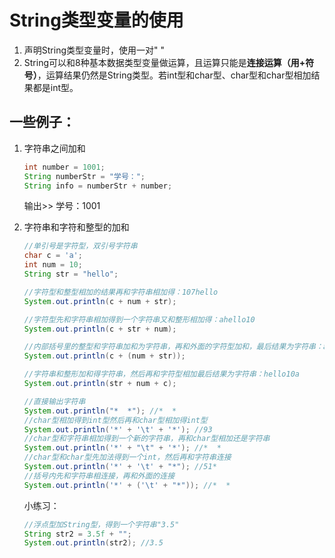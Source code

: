 # String类型变量的使用

1. 声明String类型变量时，使用一对" "
2. String可以和8种基本数据类型变量做运算，且运算只能是**连接运算（用+符号）**，运算结果仍然是String类型。若int型和char型、char型和char型相加结果都是int型。

## 一些例子：

1. 字符串之间加和

   ```java
   int number = 1001;
   String numberStr = "学号：";
   String info = numberStr + number;
   ```

   输出>> 学号：1001

2. 字符串和字符和整型的加和

   ```java
   //单引号是字符型，双引号字符串
   char c = 'a';
   int num = 10;
   String str = "hello";
   ```
   
   ```java
   //字符型和整型相加的结果再和字符串相加得：107hello
   System.out.println(c + num + str); 
   
   //字符型先和字符串相加得到一个字符串又和整形相加得：ahello10
   System.out.println(c + str + num); 
   
   //内部括号里的整型和字符串加和为字符串，再和外面的字符型加和，最后结果为字符串：a10hello
   System.out.println(c + (num + str)); 
   
   //字符串和整形加和得字符串，然后再和字符型相加最后结果为字符串：hello10a
   System.out.println(str + num + c);
   ```
   
   ```java
   //直接输出字符串
   System.out.println("*  *"); //*  *
   //char型相加得到int型然后再和char型相加得int型
   System.out.println('*' + '\t' + '*'); //93
   //char型和字符串相加得到一个新的字符串，再和char型相加还是字符串
   System.out.println('*' + "\t" + '*'); //*  *
   //char型和char型先加法得到一个int，然后再和字符串连接
   System.out.println('*' + '\t' + "*"); //51*
   //括号内先和字符串相连接，再和外面的连接
   System.out.println('*' + ('\t' + "*")); //*  *
   ```
   
   小练习：
   
   ```java
   //浮点型加String型，得到一个字符串"3.5"
   String str2 = 3.5f + "";
   System.out.println(str2); //3.5
   ```
   
   

